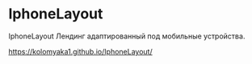 # IphoneLayout
IphoneLayout
Лендинг адаптированный под мобильные устройства. 

https://kolomyaka1.github.io/IphoneLayout/
